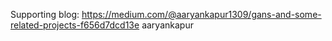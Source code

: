 Supporting blog: https://medium.com/@aaryankapur1309/gans-and-some-related-projects-f656d7dcd13e
aaryankapur
